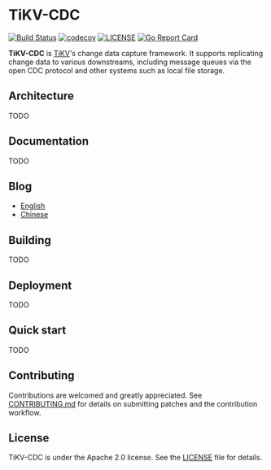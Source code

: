 # TiKV-CDC

[![Build Status](https://github.com/tikv/migration/actions/workflows/ci-cdc.yml/badge.svg)](https://github.com/tikv/migration/actions/workflows/ci-cdc.yml)
[![codecov](https://codecov.io/gh/tikv/migration/branch/main/graph/badge.svg?token=7nmbrqKeWs)](https://codecov.io/gh/tikv/migration)
[![LICENSE](https://img.shields.io/github/license/pingcap/tiflow.svg)](https://github.com/pingcap/tiflow/blob/master/LICENSE)
[![Go Report Card](https://goreportcard.com/badge/github.com/tikv/migration/cdc)](https://goreportcard.com/report/github.com/tikv/migration/cdc)

**TiKV-CDC** is [TiKV](https://docs.pingcap.com/tidb/dev/tikv-overview)'s change data capture framework. It supports replicating change data to various downstreams, including message queues via the open CDC protocol and other systems such as local file storage.

## Architecture

TODO

## Documentation

TODO

## Blog

- [English](https://pingcap.com/blog/)
- [Chinese](https://pingcap.com/blog-cn/)

## Building

TODO

## Deployment

TODO

## Quick start

TODO

## Contributing

Contributions are welcomed and greatly appreciated. See [CONTRIBUTING.md](./CONTRIBUTING.md)
for details on submitting patches and the contribution workflow.

## License

TiKV-CDC is under the Apache 2.0 license. See the [LICENSE](./LICENSE) file for details.
